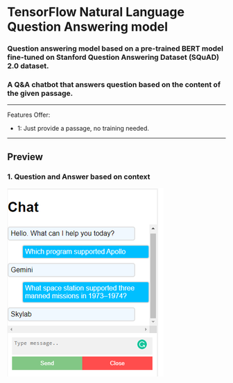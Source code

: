 # **TensorFlow Natural Language Question Answering model**

### Question answering model based on a pre-trained BERT model fine-tuned on Stanford Question Answering Dataset (SQuAD) 2.0 dataset.
### A Q&A chatbot that answers question based on the content of the given passage.

---
Features Offer:
* 1: Just provide a passage, no training needed.

[//]: # (Image References)

[image1]: screenshot.png "Screenshot of question and answer"

---
## Preview

### 1. Question and Answer based on context
![alt text][image1]
